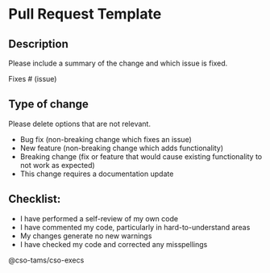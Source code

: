 # Pull Request Template

## Description

Please include a summary of the change and which issue is fixed.

Fixes # (issue)

## Type of change

Please delete options that are not relevant.

- Bug fix (non-breaking change which fixes an issue)
- New feature (non-breaking change which adds functionality)
- Breaking change (fix or feature that would cause existing functionality to not work as expected)
- This change requires a documentation update

## Checklist:

- I have performed a self-review of my own code
- I have commented my code, particularly in hard-to-understand areas
- My changes generate no new warnings
- I have checked my code and corrected any misspellings

@cso-tams/cso-execs
